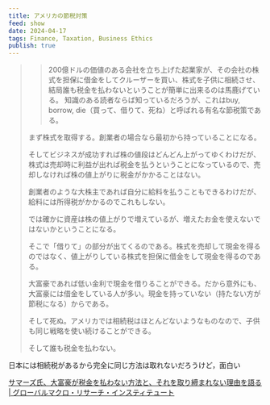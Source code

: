 ```yaml
---
title: アメリカの節税対策
feed: show
date: 2024-04-17
tags: Finance, Taxation, Business Ethics
publish: true
---
```

> > 200億ドルの価値のある会社を立ち上げた起業家が、その会社の株式を担保に借金をしてクルーザーを買い、株式を子供に相続させ、結局誰も税金を払わないということが簡単に出来るのは馬鹿げている。
> 知識のある読者ならば知っているだろうが、これはbuy, borrow, die（買って、借りて、死ね）と呼ばれる有名な節税策である。 
> 
> まず株式を取得する。創業者の場合なら最初から持っていることになる。 
> 
> そしてビジネスが成功すれば株の値段はどんどん上がってゆくわけだが、株式は売却時に利益が出れば税金を払うということになっているので、売却しなければ株の値上がりに税金がかかることはない。 
> 
> 創業者のような大株主であれば自分に給料を払うこともできるわけだが、給料には所得税がかかるのでこれもしない。 
> 
> では確かに資産は株の値上がりで増えているが、増えたお金を使えないではないかということになる。 
> 
> そこで「借りて」の部分が出てくるのである。株式を売却して現金を得るのではなく、値上がりしている株式を担保に借金をして現金を得るのである。 
> 
> 大富豪であれば低い金利で現金を借りることができる。だから意外にも、大富豪には借金をしている人が多い。現金を持っていない（持たない方が節税になる）からである。 
> 
> そして死ぬ。アメリカでは相続税はほとんどないようなものなので、子供も同じ戦略を使い続けることができる。 
> 
> そして誰も税金を払わない。

日本には相続税があるから完全に同じ方法は取れないだろうけど，面白い

[サマーズ氏、大富豪が税金を払わない方法と、それを取り締まれない理由を語る \| グローバルマクロ・リサーチ・インスティテュート](https://www.globalmacroresearch.org/jp/archives/47393)
